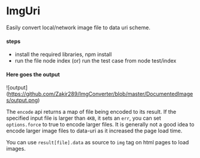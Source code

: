 # ImgUri

Easily convert local/network image file to data uri scheme.

#### steps
- install the required libraries, npm install
- run the file node index (or) run the test case from node test/index

#### Here goes the output

![output] (https://github.com/Zakir289/ImgConverter/blob/master/DocumentedImages/output.png)


The `encode` api returns a map of file being encoded to its result. If the specified input file is larger than `4KB`, it sets an `err`, you can set `options.force` to true to encode larger files. It is generally not a good idea to encode larger image files to data-uri as it increased the page load time.

You can use `result[file].data` as source to `img` tag on html pages to load images.



